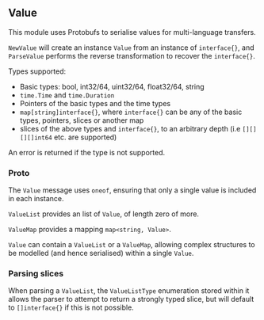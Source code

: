 ## Value

This module uses Protobufs to serialise values for multi-language transfers.

`NewValue` will create an instance `Value`  from an instance of `interface{}`, and `ParseValue` performs the reverse transformation to recover the `interface{}`.

Types supported:

* Basic types: bool, int32/64, uint32/64, float32/64, string
* `time.Time` and `time.Duration`
* Pointers of the basic types and the time types
* `map[string]interface{}`, where `interface{}` can be any of the basic types, pointers, slices or another map
* slices of the above types and `interface{}`, to an arbitrary depth (i.e `[][][][]int64` etc. are supported)

An error is returned if the type is not supported.

### Proto

The `Value` message uses `oneof`, ensuring that only a single value is included in each instance.

`ValueList` provides an list of `Value`, of length zero of more.

`ValueMap` provides a mapping `map<string, Value>`.

`Value` can contain a `ValueList` or a `ValueMap`, allowing complex structures to be modelled (and hence serialised) within a single `Value`. 

### Parsing slices

When parsing a `ValueList`, the `ValueListType` enumeration stored within it allows the parser to attempt to return a strongly typed slice, but will default to `[]interface{}` if this is not possible.


